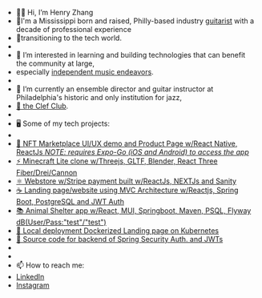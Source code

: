 - 👋🏽 Hi, I’m Henry Zhang
- 🎸I'm a Mississippi born and raised, Philly-based industry [guitarist](https://www.youtube.com/watch?v=R6bBF_57KaY) with a decade of professional experience 
- 💾transitioning to the tech world.
- 
- 👀 I’m interested in learning and building technologies that can benefit the community at large, 
- especially [independent music endeavors](https://www.youtube.com/watch?v=2xAy6lxBZLY).
- 
- 🌱 I’m currently an ensemble director and guitar instructor at Philadelphia's historic and only institution for jazz, 
- [🎷 the Clef Club](https://clefclubofjazz.org/). 
-
- 🖥 Some of my tech projects:
- 
- [📱 NFT Marketplace UI/UX demo and Product Page w/React Native, ReactJs *NOTE: requires Expo-Go (iOS and Android) to access the app*](https://cold-waterfall-0983.on.fleek.co/)
- [⚡️ Minecraft Lite clone w/Threejs, GLTF, Blender, React Three Fiber/Drei/Cannon](https://minecraft3clone-g8o6.vercel.app/)
- [⚛️ Webstore w/Stripe payment built w/ReactJs, NEXTJs and Sanity](https://ecommerce-react-hzhang20902.vercel.app/)
- [☕️ Landing page/website using MVC Architecture w/Reactjs, Spring Boot, PostgreSQL and JWT Auth](https://jwtportfoliofrontend.vercel.app/)
- [📚 Animal Shelter app w/React, MUI, Springboot, Maven, PSQL, Flyway dB(User/Pass:"test"/"test")](https://liftoffanimalshelterapp.vercel.app/)
- [🐳 Local deployment Dockerized Landing page on Kubernetes](https://github.com/hzhang20902/portfolioFSdockerDeploy)
- [🔐 Source code for backend of Spring Security Auth. and JWTs](https://github.com/hzhang20902/jwtSetup)
- 
- 
- 📫 How to reach me: 
- [LinkedIn](https://www.linkedin.com/in/henryzthatsme)
- [Instagram](https://www.instagram.com/figgsboson/ 'Music and code! Yay!')

<!---
hzhang20902/hzhang20902 is a ✨ special ✨ repository because its `README.md` (this file) appears on your GitHub profile.
You can click the Preview link to take a look at your changes.
--->
